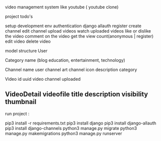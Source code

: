 video management system like youtube ( youtube clone)

 project todo's
 
 setup development env
 authentication django allauth
 register create channel
 edit channel
 upload videos
 watch uploaded videos
 like or dislike the video
 comment on the video
 get the view count(anonymous | register)
 edit video
 delete video

  model structure
 User

 Category
    name (blog education, entertainment, technology)

 Channel
     name
     user
     channel art
     channel icon
     description
     category

 Video
     id uuid
     video
     channel 
     uploaded
    
 VideoDetail
     videofile
     title
     description
     visibility
     thumbnail
-------------------------
run project :

pip3 install -r requirements.txt
pip3 install django 
pip3 install django-allauth
pip3 install django-channels
python3 manage.py migrate
python3 manage.py makemigrations 
python3 manage.py runserver
